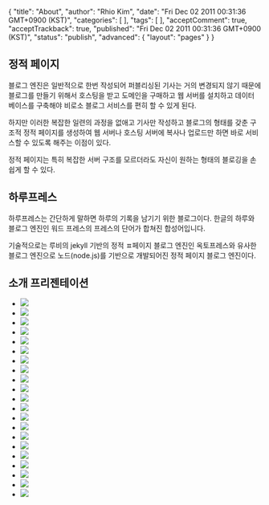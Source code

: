 {
    "title": "About",
    "author": "Rhio Kim",
    "date": "Fri Dec 02 2011 00:31:36 GMT+0900 (KST)",
    "categories": [
    ],
    "tags": [
    ],
    "acceptComment": true,
    "acceptTrackback": true,
    "published": "Fri Dec 02 2011 00:31:36 GMT+0900 (KST)",
    "status": "publish",
    "advanced": {
        "layout": "pages"
    }
}

## 정적 페이지

블로그 엔진은 일반적으로 한번 작성되어 퍼블리싱된 기사는 거의 변경되지 않기 때문에 블로그를 만들기 위해서 호스팅을 받고 도메인을 구매하고 웹 서버를 설치하고 데이터 베이스를 구축해야 비로소 블로그 서비스를 편히 할 수 있게 된다.

하지만 이러한 복잡한 일련의 과정을 없애고 기사만 작성하고 블로그의 형태를 갖춘 구조적 정적 페이지를 생성하여 웹 서버나 호스팅 서버에 복사나 업로드만 하면 바로 서비스할 수 있도록 해주는 이점이 있다.

정적 페이지는 특히 복잡한 서버 구조를 모르더라도 자신이 원하는 형태의 블로깅을 손쉽게 할 수 있다.


## 하루프레스

하루프레스는 간단하게 말하면 하루의 기록을 남기기 위한 블로그이다.
한글의 하루와 블로그 엔진인 워드 프레스의 프레스의 단어가 합쳐진 합성어입니다.

기술적으로는 루비의 jekyll 기반의 정적 ㅍ페이지 블로그 엔진인 옥토프레스와 유사한 블로그 엔진으로 노드(node.js)를 기반으로 개발되어진 정적 페이지 블로그 엔진이다.


## 소개 프리젠테이션
<div class="row">
    <div class="span12">
        <ul class="thumbnails">
            <li class="thumbnail span4">
                <img src="/img/pages/about/haroopress.001.jpg" />
            </li>
            <li class="thumbnail span4">
                <img src="/img/pages/about/haroopress.002.jpg" />
            </li>
            <li class="thumbnail span4">
                <img src="/img/pages/about/haroopress.003.jpg" />
            </li>
            <li class="thumbnail span4">
                <img src="/img/pages/about/haroopress.004.jpg" />
            </li>
            <li class="thumbnail span4">
                <img src="/img/pages/about/haroopress.005.jpg" />
            </li>
            <li class="thumbnail span4">
                <img src="/img/pages/about/haroopress.006.jpg" />
            </li>
            <li class="thumbnail span4">
                <img src="/img/pages/about/haroopress.007.jpg" />
            </li>
            <li class="thumbnail span4">
                <img src="/img/pages/about/haroopress.008.jpg" />
            </li>
            <li class="thumbnail span4">
                <img src="/img/pages/about/haroopress.009.jpg" />
            </li>
            <li class="thumbnail span4">
                <img src="/img/pages/about/haroopress.010.jpg" />
            </li>
            <li class="thumbnail span4">
                <img src="/img/pages/about/haroopress.011.jpg" />
            </li>
            <li class="thumbnail span4">
                <img src="/img/pages/about/haroopress.012.jpg" />
            </li>
            <li class="thumbnail span4">
                <img src="/img/pages/about/haroopress.013.jpg" />
            </li>
            <li class="thumbnail span4">
                <img src="/img/pages/about/haroopress.014.jpg" />
            </li>
            <li class="thumbnail span4">
                <img src="/img/pages/about/haroopress.015.jpg" />
            </li>
            <li class="thumbnail span4">
                <img src="/img/pages/about/haroopress.016.jpg" />
            </li>
            <li class="thumbnail span4">
                <img src="/img/pages/about/haroopress.017.jpg" />
            </li>
            <li class="thumbnail span4">
                <img src="/img/pages/about/haroopress.018.jpg" />
            </li>
            <li class="thumbnail span4">
                <img src="/img/pages/about/haroopress.019.jpg" />
            </li>
            <li class="thumbnail span4">
                <img src="/img/pages/about/haroopress.020.jpg" />
            </li>
            <li class="thumbnail span4">
                <img src="/img/pages/about/haroopress.021.jpg" />
            </li>
        </ul>
    </div>
</div>

